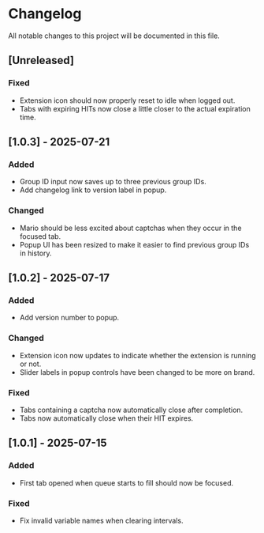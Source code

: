 # Changelog

All notable changes to this project will be documented in this file.

## [Unreleased]

### Fixed

- Extension icon should now properly reset to idle when logged out.
- Tabs with expiring HITs now close a little closer to the actual expiration time.

## [1.0.3] - 2025-07-21

### Added

- Group ID input now saves up to three previous group IDs.
- Add changelog link to version label in popup.

### Changed

- Mario should be less excited about captchas when they occur in the focused tab.
- Popup UI has been resized to make it easier to find previous group IDs in history.

## [1.0.2] - 2025-07-17

### Added

- Add version number to popup.

### Changed

- Extension icon now updates to indicate whether the extension is running or not.
- Slider labels in popup controls have been changed to be more on brand.

### Fixed

- Tabs containing a captcha now automatically close after completion.
- Tabs now automatically close when their HIT expires.

## [1.0.1] - 2025-07-15

### Added

- First tab opened when queue starts to fill should now be focused.

### Fixed

- Fix invalid variable names when clearing intervals.
